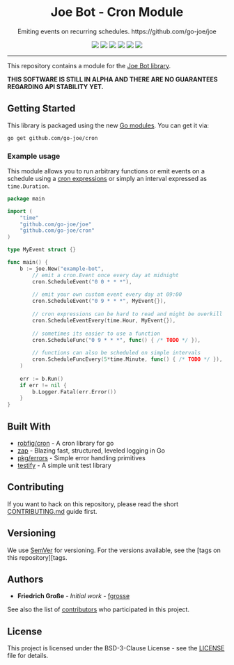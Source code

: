 <h1 align="center">Joe Bot - Cron Module</h1>
<p align="center">Emiting events on recurring schedules. https://github.com/go-joe/joe</p>
<p align="center">
	<a href="https://github.com/go-joe/cron/releases"><img src="https://img.shields.io/github/tag/go-joe/cron.svg?label=version&color=brightgreen"></a>
	<a href="https://circleci.com/gh/go-joe/cron/tree/master"><img src="https://circleci.com/gh/go-joe/cron/tree/master.svg?style=shield"></a>
	<a href="https://goreportcard.com/report/github.com/go-joe/cron"><img src="https://goreportcard.com/badge/github.com/go-joe/cron"></a>
	<a href="https://codecov.io/gh/go-joe/cron"><img src="https://codecov.io/gh/go-joe/cron/branch/master/graph/badge.svg"/></a>
	<a href="https://godoc.org/github.com/go-joe/cron"><img src="https://img.shields.io/badge/godoc-reference-blue.svg?color=blue"></a>
	<a href="https://github.com/go-joe/cron/blob/master/LICENSE"><img src="https://img.shields.io/badge/license-BSD--3--Clause-blue.svg"></a>
</p>

---

This repository contains a module for the [Joe Bot library][joe].

**THIS SOFTWARE IS STILL IN ALPHA AND THERE ARE NO GUARANTEES REGARDING API STABILITY YET.**

## Getting Started

This library is packaged using the new [Go modules][go-modules]. You can get it via:

```bash
go get github.com/go-joe/cron
```

### Example usage

This module allows you to run arbitrary functions or emit events on a schedule
using a [cron expressions][cron] or simply an interval expressed as `time.Duration`.

```go
package main

import (
	"time"
	"github.com/go-joe/joe"
	"github.com/go-joe/cron"
)

type MyEvent struct {}

func main() {
	b := joe.New("example-bot",
		// emit a cron.Event once every day at midnight
		cron.ScheduleEvent("0 0 * * *"),
		
		// emit your own custom event every day at 09:00
		cron.ScheduleEvent("0 9 * * *", MyEvent{}), 
		
		// cron expressions can be hard to read and might be overkill
		cron.ScheduleEventEvery(time.Hour, MyEvent{}), 
		
		// sometimes its easier to use a function
		cron.ScheduleFunc("0 9 * * *", func() { /* TODO */ }), 
		
		// functions can also be scheduled on simple intervals
		cron.ScheduleFuncEvery(5*time.Minute, func() { /* TODO */ }),
    )
	
	err := b.Run()
	if err != nil {
		b.Logger.Fatal(err.Error())
	}
}
```

## Built With

* [robfig/cron](https://github.com/robfig/cron) - A cron library for go
* [zap](https://github.com/uber-go/zap) - Blazing fast, structured, leveled logging in Go
* [pkg/errors](https://github.com/pkg/errors) - Simple error handling primitives
* [testify](https://github.com/stretchr/testify) - A simple unit test library

## Contributing

If you want to hack on this repository, please read the short [CONTRIBUTING.md](CONTRIBUTING.md)
guide first.

## Versioning

We use [SemVer](http://semver.org/) for versioning. For the versions available,
see the [tags on this repository][tags. 

## Authors

- **Friedrich Große** - *Initial work* - [fgrosse](https://github.com/fgrosse)

See also the list of [contributors][contributors] who participated in this project.

## License

This project is licensed under the BSD-3-Clause License - see the [LICENSE](LICENSE) file for details.

[joe]: https://github.com/go-joe/joe
[go-modules]: https://github.com/golang/go/wiki/Modules
[tags]: https://github.com/go-joe/cron/tags
[contributors]: https://github.com/go-joe/cron/contributors
[cron]: https://en.wikipedia.org/wiki/Cron#Overview
